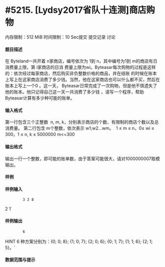 
# #5215. [Lydsy2017省队十连测]商店购物
内存限制：512 MiB 时间限制：10 Sec提交 提交记录 讨论
#### 题目描述
在 Byteland一共开着 n家商店，编号依次为 1到 n，其中编号为1到 m的商店有日消费量上限，第 i家商店的日消
费量上限为wi。Byteasar每次购物的过程是这样的：依次经过每家商店，然后购买非负整数价格的商品，并在结账
的时候在账本上写上在这家商店消费了多少钱。当然，他在这家商店也可以什么都不买，然后在账本上写上一个0
。这一天， Byteasar日常完成了一次购物，但是他不慎遗失了他的账本。他只记得自己这一天一共消费了多少钱
，请写一个程序，帮助 Byteasar计算有多少种可能的账单。 

#### 输入格式
第一行包含三个正整数 
n, m, k，分别表示商店的个数、有限制的商店个数以及总消费量。
第二行包含 m个整数，依次表示 w1;w2...wm。 
1 ≤ m ≤ n，0≤ wi ≤ 300，1 ≤ n, k ≤ 5000000
m<=300

#### 输出格式
输出一行一个整数，即可能的账单数，由于答案可能很大，请对1000000007取模输出。 

#### 样例

#### 样例输入

			3 2 8
2 1`
#### 样例输出

			6
HINT
6 种方案分别为：{0; 0; 8}; {1; 0; 7}; {2; 0; 6}; {0; 1; 7}; 
{1; 1; 6}; {2; 1; 5}。`
#### 数据范围与提示

